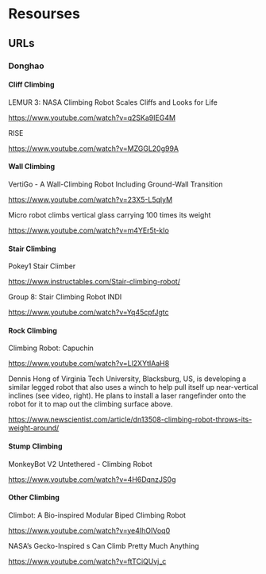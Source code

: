 # Resourses

## URLs

### Donghao

#### Cliff Climbing

LEMUR 3: NASA Climbing Robot Scales Cliffs and Looks for Life

<https://www.youtube.com/watch?v=q2SKa9IEG4M>

RISE

<https://www.youtube.com/watch?v=MZGGL20g99A>

#### Wall Climbing

VertiGo - A Wall-Climbing Robot Including Ground-Wall Transition

<https://www.youtube.com/watch?v=23X5-L5qlyM>

Micro robot climbs vertical glass carrying 100 times its weight

<https://www.youtube.com/watch?v=m4YEr5t-kIo>

#### Stair Climbing

Pokey1 Stair Climber

<https://www.instructables.com/Stair-climbing-robot/>

Group 8: Stair Climbing Robot INDI

<https://www.youtube.com/watch?v=Yq45cpfJgtc>

#### Rock Climbing

Climbing Robot: Capuchin

<https://www.youtube.com/watch?v=Ll2XYtIAaH8>

Dennis Hong of Virginia Tech University, Blacksburg, US, is developing a similar legged robot that also uses a winch to help pull itself up near-vertical inclines (see video, right). He plans to install a laser rangefinder onto the robot for it to map out the climbing surface above.

<https://www.newscientist.com/article/dn13508-climbing-robot-throws-its-weight-around/>

#### Stump Climbing

MonkeyBot V2 Untethered - Climbing Robot

<https://www.youtube.com/watch?v=4H6DqnzJS0g>

#### Other Climbing

Climbot: A Bio-inspired Modular Biped Climbing Robot

<https://www.youtube.com/watch?v=ye4IhOIVoq0>

NASA’s Gecko-Inspired s Can Climb Pretty Much Anything

https://www.youtube.com/watch?v=ftTCiQUvj_c
